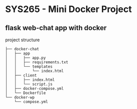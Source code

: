 # SYS265 - Mini Docker Project
## flask web-chat app with docker

project structure
```
├── docker-chat
│   ├── app
│   │   ├── app.py
│   │   ├── requirements.txt
│   │   └── templates
│   │       └── index.html
│   ├── client
│   │   ├── index.html
│   │   └── script.js
│   ├── docker-compose.yml
│   └── Dockerfile
└── docker-wp
    └── compose.yml
```

